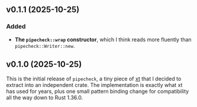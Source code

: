 ## v0.1.1 (2025-10-25)

### Added

- **The `pipecheck::wrap` constructor**, which I think reads more fluently than
  `pipecheck::Writer::new`.

## v0.1.0 (2025-10-25)

This is the initial release of `pipecheck`, a tiny piece of [xt][xt] that I
decided to extract into an independent crate. The implementation is exactly
what xt has used for years, plus one small pattern binding change for
compatibility all the way down to Rust 1.36.0.

[xt]: https://github.com/featherbread/xt
